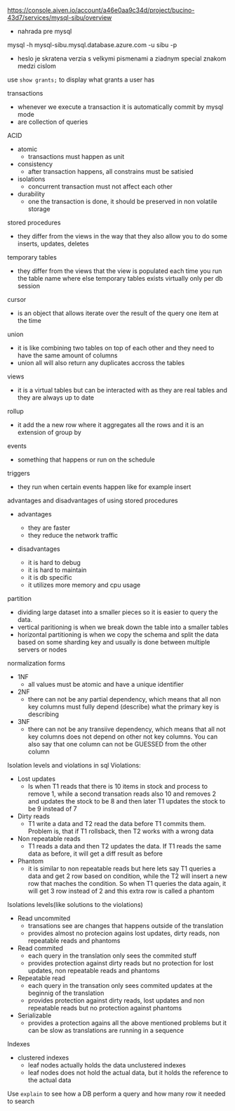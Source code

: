 https://console.aiven.io/account/a46e0aa9c34d/project/bucino-43d7/services/mysql-sibu/overview

- nahrada pre mysql

mysql -h mysql-sibu.mysql.database.azure.com -u sibu -p

- heslo je skratena verzia s velkymi pismenami a ziadnym special znakom medzi cislom

use `show grants;` to display what grants a user has

transactions

- whenever we execute a transaction it is automatically commit by mysql mode
- are collection of queries

ACID

- atomic
  - transactions must happen as unit
- consistency
  - after transaction happens, all constrains must be satisied
- isolations
  - concurrent transaction must not affect each other
- durability
  - one the transaction is done, it should be preserved in non volatile storage

stored procedures

- they differ from the views in the way that they also allow you to do some inserts, updates, deletes

temporary tables

- they differ from the views that the view is populated each time you run the table name where else temporary tables exists virtually only per db session

cursor

- is an object that allows iterate over the result of the query one item at the time

union

- it is like combining two tables on top of each other and they need to have the same amount of columns
- union all will also return any duplicates accross the tables

views

- it is a virtual tables but can be interacted with as they are real tables and they are always up to date

rollup

- it add the a new row where it aggregates all the rows and it is an extension of group by

events

- something that happens or run on the schedule

triggers

- they run when certain events happen like for example insert

advantages and disadvantages of using stored procedures

- advantages

  - they are faster
  - they reduce the network traffic

- disadvantages
  - it is hard to debug
  - it is hard to maintain
  - it is db specific
  - it utilizes more memory and cpu usage

partition

- dividing large dataset into a smaller pieces so it is easier to query the data.
- vertical paritioning is when we break down the table into a smaller tables
- horizontal partitioning is when we copy the schema and split the data based on some sharding key and usually is done between multiple servers or nodes

normalization forms

- 1NF
  - all values must be atomic and have a unique identifier
- 2NF
  - there can not be any partial dependency, which means that all non key columns must fully depend (describe) what the primary key is describing
- 3NF
  - there can not be any transiive dependency, which means that all not key columns does not depend on other not key columns. You can also say that one column can not be GUESSED from the other column

Isolation levels and violations in sql
Violations:

- Lost updates
  - Is when T1 reads that there is 10 items in stock and process to remove 1, while a second transation reads also 10 and removes 2 and updates the stock to be 8 and then later T1 updates the stock to be 9 instead of 7
- Dirty reads
  - T1 write a data and T2 read the data before T1 commits them. Problem is, that if T1 rollsback, then T2 works with a wrong data
- Non repeatable reads
  - T1 reads a data and then T2 updates the data. If T1 reads the same data as before, it will get a diff result as before
- Phantom
  - it is similar to non repeatable reads but here lets say T1 queries a data and get 2 row based on condition, while the T2 will insert a new row that maches the condition. So when T1 queries the data again, it will get 3 row instead of 2 and this extra row is called a phantom

Isolations levels(like solutions to the violations)

- Read uncommited
  - transations see are changes that happens outside of the translation
  - provides almost no protecion agains lost updates, dirty reads, non repeatable reads and phantoms
- Read commited
  - each query in the translation only sees the commited stuff
  - provides protection against dirty reads but no protection for lost updates, non repeatable reads and phantoms
- Repeatable read
  - each query in the transation only sees commited updates at the beginnig of the translation
  - provides protection against dirty reads, lost updates and non repeatable reads but no protection against phantoms
- Serializable
  - provides a protection agains all the above mentioned problems but it can be slow as translations are running in a sequence

Indexes

- clustered indexes
  - leaf nodes actually holds the data
    unclustered indexes
  - leaf nodes does not hold the actual data, but it holds the reference to the actual data

Use `explain` to see how a DB perform a query and how many row it needed to search
